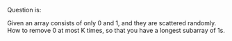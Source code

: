 Question is: 

Given an array consists of only 0 and 1, and they are scattered randomly. How to remove 0 at most K times, so that you have a longest subarray of 1s. 